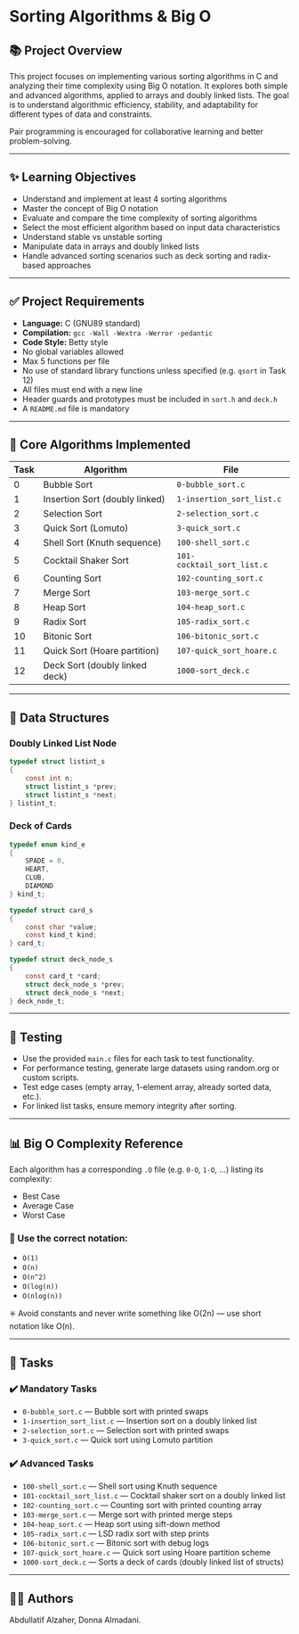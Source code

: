 # Sorting Algorithms & Big O

## 📚 Project Overview

This project focuses on implementing various sorting algorithms in C and analyzing their time complexity using Big O notation. It explores both simple and advanced algorithms, applied to arrays and doubly linked lists. The goal is to understand algorithmic efficiency, stability, and adaptability for different types of data and constraints.

Pair programming is encouraged for collaborative learning and better problem-solving.

---

## ✨ Learning Objectives

- Understand and implement at least 4 sorting algorithms  
- Master the concept of Big O notation  
- Evaluate and compare the time complexity of sorting algorithms  
- Select the most efficient algorithm based on input data characteristics  
- Understand stable vs unstable sorting  
- Manipulate data in arrays and doubly linked lists  
- Handle advanced sorting scenarios such as deck sorting and radix-based approaches  

---

## ✅ Project Requirements

- **Language:** C (GNU89 standard)  
- **Compilation:** `gcc -Wall -Wextra -Werror -pedantic`  
- **Code Style:** Betty style  
- No global variables allowed  
- Max 5 functions per file  
- No use of standard library functions unless specified (e.g. `qsort` in Task 12)  
- All files must end with a new line  
- Header guards and prototypes must be included in `sort.h` and `deck.h`  
- A `README.md` file is mandatory  

---

## 🧠 Core Algorithms Implemented

| Task | Algorithm                         | File                          |
|------|-----------------------------------|-------------------------------|
| 0    | Bubble Sort                       | `0-bubble_sort.c`             |
| 1    | Insertion Sort (doubly linked)    | `1-insertion_sort_list.c`     |
| 2    | Selection Sort                    | `2-selection_sort.c`          |
| 3    | Quick Sort (Lomuto)               | `3-quick_sort.c`              |
| 4    | Shell Sort (Knuth sequence)       | `100-shell_sort.c`            |
| 5    | Cocktail Shaker Sort              | `101-cocktail_sort_list.c`    |
| 6    | Counting Sort                     | `102-counting_sort.c`         |
| 7    | Merge Sort                        | `103-merge_sort.c`            |
| 8    | Heap Sort                         | `104-heap_sort.c`             |
| 9    | Radix Sort                        | `105-radix_sort.c`            |
| 10   | Bitonic Sort                      | `106-bitonic_sort.c`          |
| 11   | Quick Sort (Hoare partition)      | `107-quick_sort_hoare.c`      |
| 12   | Deck Sort (doubly linked deck)    | `1000-sort_deck.c`            |

---

## 🧾 Data Structures

### Doubly Linked List Node

```c
typedef struct listint_s
{
    const int n;
    struct listint_s *prev;
    struct listint_s *next;
} listint_t;
```

### Deck of Cards

```c
typedef enum kind_e
{
    SPADE = 0,
    HEART,
    CLUB,
    DIAMOND
} kind_t;

typedef struct card_s
{
    const char *value;
    const kind_t kind;
} card_t;

typedef struct deck_node_s
{
    const card_t *card;
    struct deck_node_s *prev;
    struct deck_node_s *next;
} deck_node_t;
```

---

## 🧪 Testing

- Use the provided `main.c` files for each task to test functionality.
- For performance testing, generate large datasets using random.org or custom scripts.
- Test edge cases (empty array, 1-element array, already sorted data, etc.).
- For linked list tasks, ensure memory integrity after sorting.

---

## 📊 Big O Complexity Reference

Each algorithm has a corresponding `.O` file (e.g. `0-O`, `1-O`, ...) listing its complexity:

- Best Case
- Average Case
- Worst Case

### 📌 Use the correct notation:

- `O(1)`
- `O(n)`
- `O(n^2)`
- `O(log(n))`
- `O(nlog(n))`

✳️ Avoid constants and never write something like O(2n) — use short notation like O(n).

---

## 📝 Tasks

### ✔️ Mandatory Tasks

- `0-bubble_sort.c` — Bubble sort with printed swaps  
- `1-insertion_sort_list.c` — Insertion sort on a doubly linked list  
- `2-selection_sort.c` — Selection sort with printed swaps  
- `3-quick_sort.c` — Quick sort using Lomuto partition  

### ✔️ Advanced Tasks

- `100-shell_sort.c` — Shell sort using Knuth sequence  
- `101-cocktail_sort_list.c` — Cocktail shaker sort on a doubly linked list  
- `102-counting_sort.c` — Counting sort with printed counting array  
- `103-merge_sort.c` — Merge sort with printed merge steps  
- `104-heap_sort.c` — Heap sort using sift-down method  
- `105-radix_sort.c` — LSD radix sort with step prints  
- `106-bitonic_sort.c` — Bitonic sort with debug logs  
- `107-quick_sort_hoare.c` — Quick sort using Hoare partition scheme  
- `1000-sort_deck.c` — Sorts a deck of cards (doubly linked list of structs)  

---

## 🧑‍💻 Authors

Abdullatif Alzaher, Donna Almadani.
